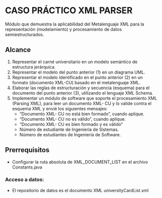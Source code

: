 # CASO PRÁCTICO XML PARSER
Módulo que demuestra la aplicabilidad del Metalenguaje XML para la
representación (modelamiento) y procesamiento de datos semiestructurados.

## Alcance
1. Representar el carné universitario en un modelo semántico de estructura
   jerárquica.
2. Representar el modelo del punto anterior (1) en un diagrama UML.
3. Representar el modelo identificado en el punto anterior (2) en un formato
   (documento XML-CU) basado en el metalenguaje XML.
4. Elaborar las reglas de estructuración y secuencia (esquema) para el
   documento del punto anterior (3), utilizando el lenguaje XML Schema.
5. Implementar un módulo de software que soporte el procesamiento XML (Parsing XML), para leer un documento XML- CU
   y lo valide contra el esquema XML y envié los siguientes mensajes:
    - “Documento XML- CU no está bien formado”, cuando aplique.
    - “Documento XML- CU no es válido”, cuando aplique.
    - “Documento XML- CU es bien formado y es válido”
    - Número de estudiante de Ingeniería de Sistemas.
    - Número de estudiantes de Ingeniería de Software.

## Prerrequisitos
- Configurar la ruta absoluta de XML_DOCUMENT_LIST en el archivo Constants.java

### Acceso a datos:
- El repositorio de datos es el documento XML universityCardList.xml
